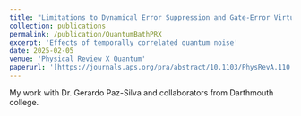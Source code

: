 ```yaml
---
title: "Limitations to Dynamical Error Suppression and Gate-Error Virtualization from Temporally Correlated Nonclassical Noise"
collection: publications
permalink: /publication/QuantumBathPRX
excerpt: 'Effects of temporally correlated quantum noise'
date: 2025-02-05
venue: 'Physical Review X Quantum'
paperurl: '[https://journals.aps.org/pra/abstract/10.1103/PhysRevA.110.062207](https://journals.aps.org/prxquantum/abstract/10.1103/PRXQuantum.6.010323)'
---
```

My work with Dr. Gerardo Paz-Silva and collaborators from Darthmouth college.
